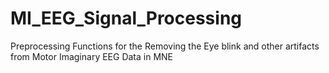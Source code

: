# MI_EEG_Signal_Processing
Preprocessing Functions for the Removing the Eye blink and other artifacts from Motor Imaginary EEG Data in MNE
